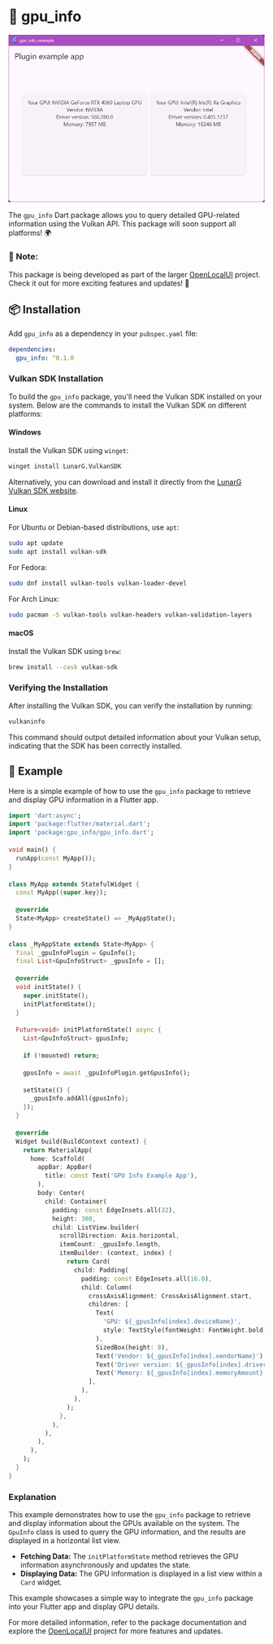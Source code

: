 # 🚀 gpu_info

![Screenshot](https://github.com/WilliamKarolDiCioccio/gpu_info/blob/main/.github/images/screenshot.png)

The `gpu_info` Dart package allows you to query detailed GPU-related information using the Vulkan API. This package will soon support all platforms! 🌍

### 📢 Note:
This package is being developed as part of the larger [OpenLocalUI](https://github.com/WilliamKarolDiCioccio/open_local_ui) project. Check it out for more exciting features and updates! 🌟

## 📦 Installation

Add `gpu_info` as a dependency in your `pubspec.yaml` file:

```yaml
dependencies:
  gpu_info: ^0.1.0
```

### Vulkan SDK Installation

To build the `gpu_info` package, you'll need the Vulkan SDK installed on your system. Below are the commands to install the Vulkan SDK on different platforms:

#### **Windows**

Install the Vulkan SDK using `winget`:

```sh
winget install LunarG.VulkanSDK
```

Alternatively, you can download and install it directly from the [LunarG Vulkan SDK website](https://vulkan.lunarg.com/sdk/home).

#### **Linux**

For Ubuntu or Debian-based distributions, use `apt`:

```sh
sudo apt update
sudo apt install vulkan-sdk
```

For Fedora:

```sh
sudo dnf install vulkan-tools vulkan-loader-devel
```

For Arch Linux:

```sh
sudo pacman -S vulkan-tools vulkan-headers vulkan-validation-layers
```

#### **macOS**

Install the Vulkan SDK using `brew`:

```sh
brew install --cask vulkan-sdk
```

### Verifying the Installation

After installing the Vulkan SDK, you can verify the installation by running:

```sh
vulkaninfo
```

This command should output detailed information about your Vulkan setup, indicating that the SDK has been correctly installed.

## 🚀 Example

Here is a simple example of how to use the `gpu_info` package to retrieve and display GPU information in a Flutter app.

```dart
import 'dart:async';
import 'package:flutter/material.dart';
import 'package:gpu_info/gpu_info.dart';

void main() {
  runApp(const MyApp());
}

class MyApp extends StatefulWidget {
  const MyApp({super.key});

  @override
  State<MyApp> createState() => _MyAppState();
}

class _MyAppState extends State<MyApp> {
  final _gpuInfoPlugin = GpuInfo();
  final List<GpuInfoStruct> _gpusInfo = [];

  @override
  void initState() {
    super.initState();
    initPlatformState();
  }

  Future<void> initPlatformState() async {
    List<GpuInfoStruct> gpusInfo;

    if (!mounted) return;

    gpusInfo = await _gpuInfoPlugin.getGpusInfo();

    setState(() {
      _gpusInfo.addAll(gpusInfo);
    });
  }

  @override
  Widget build(BuildContext context) {
    return MaterialApp(
      home: Scaffold(
        appBar: AppBar(
          title: const Text('GPU Info Example App'),
        ),
        body: Center(
          child: Container(
            padding: const EdgeInsets.all(32),
            height: 300,
            child: ListView.builder(
              scrollDirection: Axis.horizontal,
              itemCount: _gpusInfo.length,
              itemBuilder: (context, index) {
                return Card(
                  child: Padding(
                    padding: const EdgeInsets.all(16.0),
                    child: Column(
                      crossAxisAlignment: CrossAxisAlignment.start,
                      children: [
                        Text(
                          'GPU: ${_gpusInfo[index].deviceName}',
                          style: TextStyle(fontWeight: FontWeight.bold),
                        ),
                        SizedBox(height: 8),
                        Text('Vendor: ${_gpusInfo[index].vendorName}'),
                        Text('Driver version: ${_gpusInfo[index].driverVersion}'),
                        Text('Memory: ${_gpusInfo[index].memoryAmount} MB'),
                      ],
                    ),
                  ),
                );
              },
            ),
          ),
        ),
      ),
    );
  }
}
```

### Explanation

This example demonstrates how to use the `gpu_info` package to retrieve and display information about the GPUs available on the system. The `GpuInfo` class is used to query the GPU information, and the results are displayed in a horizontal list view.

- **Fetching Data:** The `initPlatformState` method retrieves the GPU information asynchronously and updates the state.
- **Displaying Data:** The GPU information is displayed in a list view within a `Card` widget.

This example showcases a simple way to integrate the `gpu_info` package into your Flutter app and display GPU details.

For more detailed information, refer to the package documentation and explore the [OpenLocalUI](https://github.com/WilliamKarolDiCioccio/open_local_ui) project for more features and updates.
